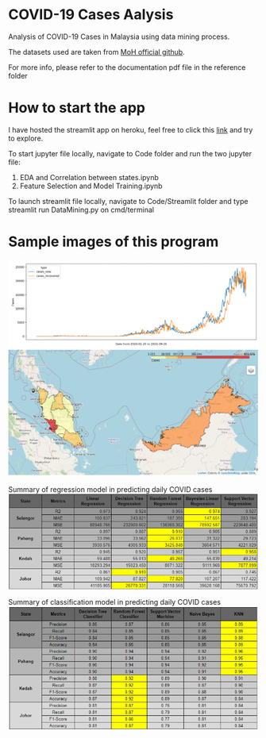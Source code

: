 # COVID-19 Cases Aalysis
Analysis of COVID-19 Cases in Malaysia using data mining process.

The datasets used are taken from [MoH official github](https://github.com/MoH-Malaysia/covid19-public).

For more info, please refer to the documentation pdf file in the reference folder

# How to start the app
I have hosted the streamlit app on heroku, feel free to click this [link](https://bukancovidnow.herokuapp.com/) and try to explore.

To start jupyter file locally, navigate to Code folder and run the two jupyter file:
1. EDA and Correlation between states.ipynb
2. Feature Selection and Model Training.ipynb

To launch streamlit file locally, navigate to Code/Streamlit folder and type streamlit run DataMining.py on cmd/terminal

# Sample images of this program
<img src="img/sample1.png">
<img src="img/sample2.png">

Summary of regression model in predicting daily COVID cases
<img src="img/regression_report.jpeg">

Summary of classification model in predicting daily COVID cases
<img src="img/classification_report.jpeg">
